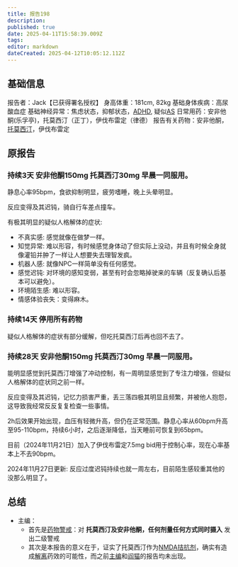 ```yaml
---
title: 报告198
description: 
published: true
date: 2025-04-11T15:58:39.009Z
tags: 
editor: markdown
dateCreated: 2025-04-12T10:05:12.112Z
---
```


## 基础信息
报告者：Jack【已获得署名授权】
身高体重：181cm, 82kg
基础身体疾病：高尿酸血症
基础神经异常：焦虑状态，抑郁状态，[ADHD](/psychiatry/ADHD), 疑似[AS](/psychiatry/ASD)
日常用药：安非他酮(乐孚亭)，托莫西汀（正丁），伊伐布雷定（律德）
报告有关药物：安非他酮，[托莫西汀](/drug/ATX)，伊伐布雷定

## 原报告
### 持续3天 安非他酮150mg 托莫西汀30mg 早晨一同服用。

静息心率95bpm，食欲抑制明显，疲劳嗜睡，晚上头晕明显。

反应变得及其迟钝，骑自行车差点撞车。

有极其明显的疑似人格解体的症状:
  -	不真实感: 感觉就像在做梦一样。
  -	知觉异常: 难以形容，有时候感觉身体动了但实际上没动，并且有时候全身就像灌铅并肿了一样让人想要失去理智发疯。
  -	机器人感: 就像NPC一样简单没有任何感觉。
  -	感觉迟钝: 对环境的感知变弱，甚至有时会忽略掉驶来的车辆（反复确认后基本可以避免）。
  -	环境陌生感: 难以形容。
  -	情感体验丧失：变得麻木。

### 持续14天 停用所有药物

疑似人格解体的症状有部分缓解，但吃托莫西汀后再也回不去了。

### 持续28天 安非他酮150mg 托莫西汀30mg 早晨一同服用。

能明显感觉到托莫西汀增强了冲动控制，有一周明显感觉到了专注力增强，但疑似人格解体的症状同之前一样。

反应变得及其迟钝，记忆力损害严重，丢三落四极其明显且频繁，并被他人抱怨，这导致我经常反反复复检查一些事情。

2h后效果开始出现，血压有轻微升高，但仍在正常范围。静息心率从60bpm升高至95-110bpm，持续6小时，之后逐渐降低，当天睡前可恢复到65bpm。

目前（2024年11月21日）加入了伊伐布雷定7.5mg bid用于控制心率，现在心率基本上不去90bpm。

2024年11月27日更新: 反应过度迟钝持续也就一周左右，目前陌生感较重其他的没那么明显了。

## 总结
- 主编：
  - 首先是[药物警戒](/drug/%E8%8D%AF%E7%89%A9%E8%AD%A6%E6%88%92/)：对 **托莫西汀及安非他酮，任何剂量任何方式同时摄入** 发出二级警戒
  - 其次是本报告的意义在于，证实了托莫西汀作为[NMDA拮抗剂](/t/nmda拮抗剂)，确实有造成[解离](/drug_effect/解离)药效的可能性，而之前[主编](/report/RP126)和[阎猫](/report/RP072)的报告均未出现。
